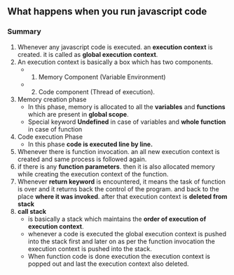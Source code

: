 ## What happens when you run javascript code

### Summary

1. Whenever any javascript code is executed. an **execution context** is created. it is called as **global execution context**.
2. An execution context is basically a box which has two components.
   - 1. Memory Component (Variable Environment)
   - 2. Code component (Thread of execution).
3. Memory creation phase
   - In this phase, memory is allocated to all the **variables** and **functions** which are present in **global scope**.
   - Special keyword **Undefined** in case of variables and **whole function** in case of function
4. Code execution Phase
   - In this phase **code is executed line by line.**
5. Whenever there is function invocation. an all new execution context is created and same process is followed again.
6. if there is any **function parameters**. then it is also allocated memory while creating the execution context of the function.
7. Whenever **return keyword** is encountered, it means the task of function is over and it returns back the control of the program. and back to the place **where it was invoked**. after that execution context is **deleted from stack**
8. **call stack**
   - is basically a stack which maintains the **order of execution of execution context**.
   - whenever a code is executed the global execution context is pushed into the stack first and later
     on as per the function invocation the execution context is pushed into the stack.
   - When function code is done execution the execution context is popped out and last the execution
     context also deleted.
